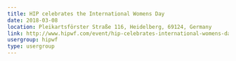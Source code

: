 ```yaml
---
title: HIP celebrates the International Womens Day
date: 2018-03-08
location: Pleikartsförster Straße 116, Heidelberg, 69124, Germany
link: http://www.hipwf.com/event/hip-celebrates-international-womens-day/
usergroup: hipwf
type: usergroup
---
```

